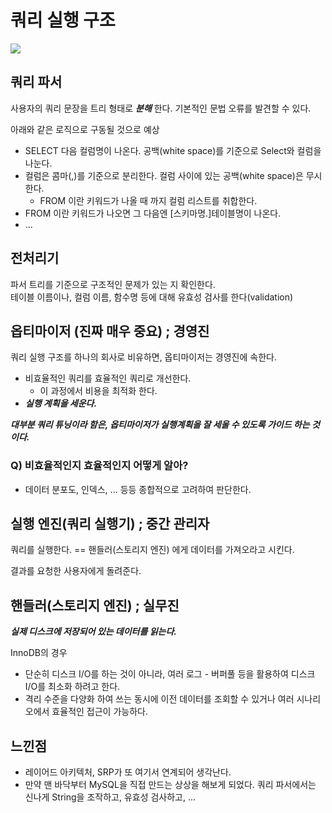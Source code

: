 # 쿼리 실행 구조

![](2_query-exec-order.png)

## 쿼리 파서
사용자의 쿼리 문장을 트리 형태로 **_분해_** 한다. 기본적인 문법 오류를 발견할 수 있다.

아래와 같은 로직으로 구동될 것으로 예상
- SELECT 다음 컬럼명이 나온다. 공백(white space)를 기준으로 Select와 컬럼을 나눈다. 
- 컬럼은 콤마(,)를 기준으로 분리한다. 컬럼 사이에 있는 공백(white space)은 무시한다.
  - FROM 이란 키워드가 나올 때 까지 컬럼 리스트를 취합한다.
- FROM 이란 키워드가 나오면 그 다음엔 [스키마명.]테이블명이 나온다.
- ...

## 전처리기
파서 트리를 기준으로 구조적인 문제가 있는 지 확인한다.  
테이블 이름이나, 컬럼 이름, 함수명 등에 대해 유효성 검사를 한다(validation)

## 옵티마이저 (진짜 매우 중요) ; 경영진
쿼리 실행 구조를 하나의 회사로 비유하면, 옵티마이저는 경영진에 속한다.

- 비효율적인 쿼리를 효율적인 쿼리로 개선한다.
  - 이 과정에서 비용을 최적화 한다.
- **_실행 계획을 세운다._** 

**_대부분 쿼리 튜닝이라 함은, 옵티마이저가 실행계획을 잘 세울 수 있도록 가이드 하는 것이다._**  

### Q) 비효율적인지 효율적인지 어떻게 알아?
- 데이터 분포도, 인덱스, ... 등등 종합적으로 고려하여 판단한다.

## 실행 엔진(쿼리 실행기) ; 중간 관리자
쿼리를 실행한다. == 핸들러(스토리지 엔진) 에게 데이터를 가져오라고 시킨다.

결과를 요청한 사용자에게 돌려준다.

## 핸들러(스토리지 엔진) ; 실무진
**_실제 디스크에 저장되어 있는 데이터를 읽는다._**    

InnoDB의 경우 
- 단순히 디스크 I/O를 하는 것이 아니라, 여러 로그 - 버퍼풀 등을 활용하여 디스크 I/O를 최소화 하려고 한다.
- 격리 수준을 다양화 하여 쓰는 동시에 이전 데이터를 조회할 수 있거나 여러 시나리오에서 효율적인 접근이 가능하다.  

## 느낀점
- 레이어드 아키텍처, SRP가 또 여기서 연계되어 생각난다.
- 만약 맨 바닥부터 MySQL을 직접 만드는 상상을 해보게 되었다. 쿼리 파서에서는 신나게 String을 조작하고, 유효성 검사하고, ...
